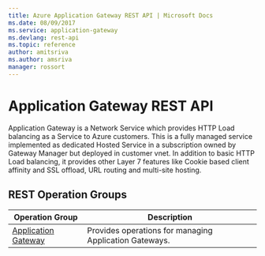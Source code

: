 ```yaml
---
title: Azure Application Gateway REST API | Microsoft Docs
ms.date: 08/09/2017
ms.service: application-gateway
ms.devlang: rest-api
ms.topic: reference
author: amitsriva
ms.author: amsriva
manager: rossort
---
```


# Application Gateway REST API

Application Gateway is a Network Service which provides HTTP Load balancing as a Service to Azure customers. This is a fully managed service implemented as dedicated Hosted Service in a subscription owned by Gateway Manager but deployed in customer vnet. In addition to basic HTTP Load balancing, it provides other Layer 7 features like Cookie based client affinity and SSL offload, URL routing and multi-site hosting.

## REST Operation Groups

|Operation Group|Description|
|---|---|
|[Application Gateway](xref:management.azure.com.application-gateway.applicationgateways) |Provides operations for managing Application Gateways.|
